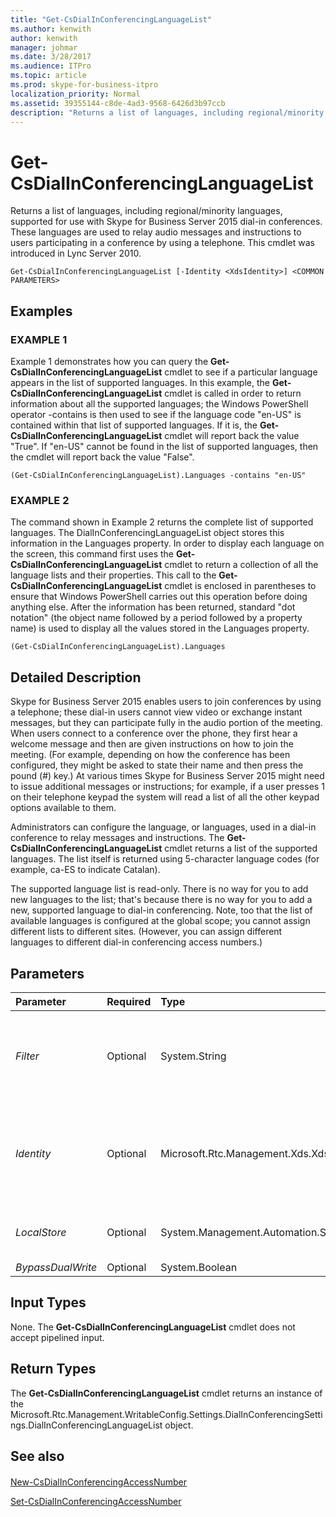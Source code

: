 ```yaml
---
title: "Get-CsDialInConferencingLanguageList"
ms.author: kenwith
author: kenwith
manager: johmar
ms.date: 3/28/2017
ms.audience: ITPro
ms.topic: article
ms.prod: skype-for-business-itpro
localization_priority: Normal
ms.assetid: 39355144-c8de-4ad3-9568-6426d3b97ccb
description: "Returns a list of languages, including regional/minority languages, supported for use with Skype for Business Server 2015 dial-in conferences. These languages are used to relay audio messages and instructions to users participating in a conference by using a telephone. This cmdlet was introduced in Lync Server 2010."
---
```


# Get-CsDialInConferencingLanguageList
 
Returns a list of languages, including regional/minority languages, supported for use with Skype for Business Server 2015 dial-in conferences. These languages are used to relay audio messages and instructions to users participating in a conference by using a telephone. This cmdlet was introduced in Lync Server 2010.
  
```
Get-CsDialInConferencingLanguageList [-Identity <XdsIdentity>] <COMMON PARAMETERS>

```

## Examples

### EXAMPLE 1

Example 1 demonstrates how you can query the **Get-CsDialInConferencingLanguageList** cmdlet to see if a particular language appears in the list of supported languages. In this example, the **Get-CsDialInConferencingLanguageList** cmdlet is called in order to return information about all the supported languages; the Windows PowerShell operator -contains is then used to see if the language code "en-US" is contained within that list of supported languages. If it is, the **Get-CsDialInConferencingLanguageList** cmdlet will report back the value "True". If "en-US" cannot be found in the list of supported languages, then the cmdlet will report back the value "False".
  
```
(Get-CsDialInConferencingLanguageList).Languages -contains "en-US"
```

### EXAMPLE 2

The command shown in Example 2 returns the complete list of supported languages. The DialInConferencingLanguageList object stores this information in the Languages property. In order to display each language on the screen, this command first uses the **Get-CsDialInConferencingLanguageList** cmdlet to return a collection of all the language lists and their properties. This call to the **Get-CsDialInConferencingLanguageList** cmdlet is enclosed in parentheses to ensure that Windows PowerShell carries out this operation before doing anything else. After the information has been returned, standard "dot notation" (the object name followed by a period followed by a property name) is used to display all the values stored in the Languages property.
  
```
(Get-CsDialInConferencingLanguageList).Languages
```

## Detailed Description

Skype for Business Server 2015 enables users to join conferences by using a telephone; these dial-in users cannot view video or exchange instant messages, but they can participate fully in the audio portion of the meeting. When users connect to a conference over the phone, they first hear a welcome message and then are given instructions on how to join the meeting. (For example, depending on how the conference has been configured, they might be asked to state their name and then press the pound (#) key.) At various times Skype for Business Server 2015 might need to issue additional messages or instructions; for example, if a user presses 1 on their telephone keypad the system will read a list of all the other keypad options available to them.
  
Administrators can configure the language, or languages, used in a dial-in conference to relay messages and instructions. The **Get-CsDialInConferencingLanguageList** cmdlet returns a list of the supported languages. The list itself is returned using 5-character language codes (for example, ca-ES to indicate Catalan).
  
The supported language list is read-only. There is no way for you to add new languages to the list; that's because there is no way for you to add a new, supported language to dial-in conferencing. Note, too that the list of available languages is configured at the global scope; you cannot assign different lists to different sites. (However, you can assign different languages to different dial-in conferencing access numbers.)
  
## Parameters

|**Parameter**|**Required**|**Type**|**Description**|
|:-----|:-----|:-----|:-----|
| _Filter_ <br/> |Optional  <br/> |System.String  <br/> |Enables you to use wildcard characters when specifying a dial-conferencing language list. Because there is only one such object (global), you can return the language list without using either the Filter or the Identity parameter.  <br/> |
| _Identity_ <br/> |Optional  <br/> |Microsoft.Rtc.Management.Xds.XdsIdentity  <br/> |Indicates the dial-in conferencing language list to be returned. At this point in time there is only one such object: global. Because of this, you do not need to include this parameter when calling the **Get-CsDialInConferencingLanguageList** cmdlet. <br/> |
| _LocalStore_ <br/> |Optional  <br/> |System.Management.Automation.SwitchParameter  <br/> |Retrieves the languages list from the local replica of the Central Management store rather than from the Central Management store itself.  <br/> |
| _BypassDualWrite_ <br/> |Optional  <br/> |System.Boolean  <br/> |PARAMVALUE: $true | $false  <br/> |
   
## Input Types

None. The **Get-CsDialInConferencingLanguageList** cmdlet does not accept pipelined input.
  
## Return Types

The **Get-CsDialInConferencingLanguageList** cmdlet returns an instance of the Microsoft.Rtc.Management.WritableConfig.Settings.DialInConferencingSettings.DialInConferencingLanguageList object.
  
## See also

#### 

[New-CsDialInConferencingAccessNumber](new-csdialinconferencingaccessnumber.md)
  
[Set-CsDialInConferencingAccessNumber](set-csdialinconferencingaccessnumber.md)

